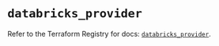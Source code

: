 # `databricks_provider`

Refer to the Terraform Registry for docs: [`databricks_provider`](https://registry.terraform.io/providers/databricks/databricks/1.91.0/docs/resources/provider).
